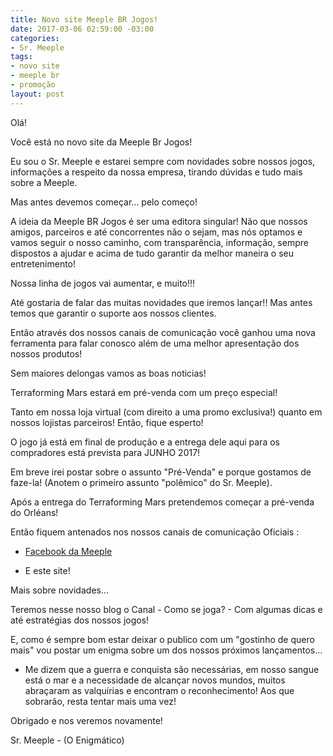 ```yaml
---
title: Novo site Meeple BR Jogos!
date: 2017-03-06 02:59:00 -03:00
categories:
- Sr. Meeple
tags:
- novo site
- meeple br
- promoção
layout: post
---
```


Olá!

Você está no novo site da Meeple Br Jogos!

Eu sou o Sr. Meeple e estarei sempre com novidades sobre nossos jogos, informações a respeito da nossa empresa, tirando dúvidas e tudo mais sobre a Meeple.

Mas antes devemos começar... pelo começo!

A ideia da Meeple BR Jogos é ser uma editora singular! Não que nossos amigos, parceiros e até concorrentes não o sejam, mas nós optamos e vamos seguir o nosso caminho, com transparência, informação, sempre dispostos a ajudar e acima de tudo garantir da melhor maneira o seu entretenimento!

Nossa linha de jogos vai aumentar, e muito!!!

Até gostaria de falar das muitas novidades que iremos lançar!! Mas antes temos que garantir o suporte aos nossos clientes.

Então através dos nossos canais de comunicação você ganhou uma nova ferramenta para falar conosco além de uma melhor apresentação dos nossos produtos!

Sem maiores delongas vamos as boas noticias!

Terraforming Mars estará em pré-venda com um preço especial! 

Tanto em nossa loja virtual (com direito a uma promo exclusiva!) quanto em nossos lojistas parceiros! Então, fique esperto! 

O jogo já está em final de produção e a entrega dele aqui para os compradores está prevista para JUNHO 2017!

Em breve irei postar sobre o assunto "Pré-Venda" e porque gostamos de faze-la! (Anotem o primeiro assunto "polêmico" do Sr. Meeple).

Após a entrega do Terraforming Mars pretendemos começar a pré-venda do Orléans!

Então fiquem antenados  nos nossos canais de comunicação Oficiais :

* [Facebook da Meeple ](https://www.facebook.com/meeplebrjogos)

* E este site!

Mais sobre novidades...

Teremos nesse nosso blog o Canal - Como se joga? - Com algumas dicas e até estratégias dos nossos jogos!

E, como é sempre bom estar deixar o publico com um "gostinho de quero mais" vou postar um enigma sobre um dos nossos próximos lançamentos...

* Me dizem que a guerra e conquista são necessárias, em nosso sangue está o mar e a necessidade de alcançar novos mundos, muitos abraçaram as valquírias e encontram o reconhecimento! Aos que sobrarão, resta tentar mais uma vez!

Obrigado e nos veremos novamente!

Sr. Meeple - (O Enigmático)